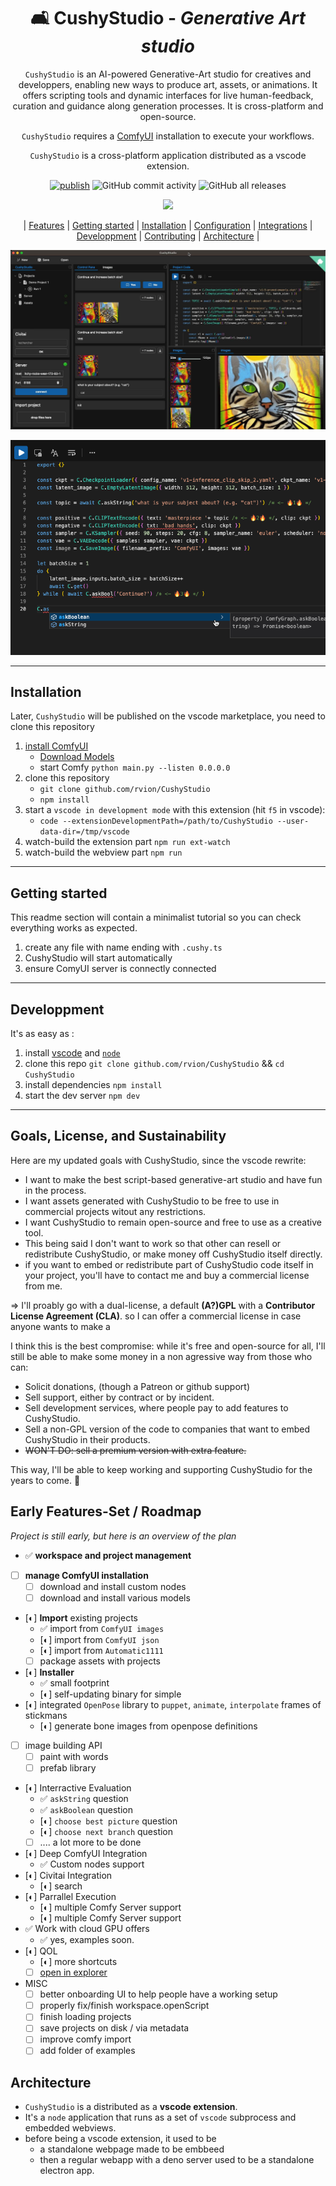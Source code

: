 <div align="center">

# 🛋 CushyStudio - _Generative Art studio_

`CushyStudio` is an AI-powered Generative-Art studio for creatives and developpers,
enabling new ways to produce art, assets, or animations.
It offers scripting tools and dynamic interfaces for live human-feedback, curation
and guidance along generation processes. It is cross-platform and open-source.

`CushyStudio` requires a [ComfyUI]() installation to execute your workflows.

`CushyStudio` is a cross-platform application distributed as a vscode extension.

[![publish](https://github.com/rvion/CushyStudio/actions/workflows/publish.yml/badge.svg)](https://github.com/rvion/CushyStudio/actions/workflows/publish.yml)
![GitHub commit activity](https://img.shields.io/github/commit-activity/m/rvion/CushyStudio?style=flat)
![GitHub all releases](https://img.shields.io/github/downloads/rvion/CushyStudio/total?style=flat)

[![](https://dcbadge.vercel.app/api/server/GfAN6hF2ad)](https://discord.gg/GfAN6hF2ad)

|
[Features](#features) |
[Getting started](#getting-started) |
[Installation](#installation) |
[Configuration](#configuration) |
[Integrations](#third-party-integrations) |
[Developpment](#developpment) |
[Contributing](#contributing) |
[Architecture](#architecture) |

</div>

<!-- ![Subreddit subscribers](https://img.shields.io/reddit/subreddit-subscribers/CushyStudio?style=flat&logo=reddit) ![Twitter Follow](https://img.shields.io/twitter/follow/CushyStudio?style=flat&logo=twitter) -->

![](website/static/img/screenshots/2023-03-24-09-29-45.png)

![](website/static/img/screenshots/2023-03-18-23-13-53.png)

---

## Installation

Later, `CushyStudio` will be published on the vscode marketplace, you need to clone this repository

1.  [install ComfyUI](https://github.com/comfyanonymous/ComfyUI)
    -   [Download Models](scripts/download-models.sh)
    -   start Comfy `python main.py --listen 0.0.0.0`
2.  clone this repository
    -   `git clone github.com/rvion/CushyStudio`
    -   `npm install`
3.  start a `vscode in development mode` with this extension (hit `f5` in vscode):
    -   `code --extensionDevelopmentPath=/path/to/CushyStudio --user-data-dir=/tmp/vscode`
4.  watch-build the extension part `npm run ext-watch`
5.  watch-build the webview part `npm run `

---

## Getting started

This readme section will contain a minimalist tutorial so you can check everything works as expected.

1. create any file with name ending with `.cushy.ts`
2. CushyStudio will start automatically
3. ensure ComyUI server is connectly connected

---

## Developpment

It's as easy as :

1.  install [vscode](https://code.visualstudio.com/) and [`node`](https://nodejs.org/en)
2.  clone this repo `git clone github.com/rvion/CushyStudio` && `cd CushyStudio`
3.  install dependencies `npm install`
4.  start the dev server `npm dev`

---

<!-- This project has quite a backlog of suggestions! If you're new to the project, maybe you'd like to open a pull request to address one of them. -->

<!-- ## Comfy Wishlist

-   [ ] `store` node for persistng node output across flow evaluation
-   [ ] `promptID` that can be sent to the server to be included in every `'status'` , `'progress'` , `'executing'` & `'executed'` update payloads -->

## Goals, License, and Sustainability

Here are my updated goals with CushyStudio, since the vscode rewrite:

-   I want to make the best script-based generative-art studio and have fun in the process.
-   I want assets generated with CushyStudio to be free to use in commercial projects witout any restrictions.
-   I want CushyStudio to remain open-source and free to use as a creative tool.
-   This being said I don't want to work so that other can resell or redistribute CushyStudio, or make money off CushyStudio itself directly.
-   if you want to embed or redistribute part of CushyStudio code itself in your project, you'll have to contact me and buy a commercial license from me.

=> I'll proably go with a dual-license, a default **(A?)GPL** with a **Contributor License Agreement (CLA)**. so I can offer a commercial license in case anyone wants to make a

I think this is the best compromise: while it's free and open-source for all,
I'll still be able to make some money in a non agressive way from those who can:

-   Solicit donations, (though a Patreon or github support)
-   Sell support, either by contract or by incident.
-   Sell development services, where people pay to add features to CushyStudio.
-   Sell a non-GPL version of the code to companies that want to embed CushyStudio in their products.
-   ~~WON'T DO: sell a premium version with extra feature.~~

This way, I'll be able to keep working and supporting CushyStudio for the years to come. 🚀

## Early Features-Set / Roadmap

_Project is still early, but here is an overview of the plan_

<!-- [🟢 = acceptable, 🔶 = partial, ☣️ = not ready] -->

-   ✅ **workspace and project management**
-   [ ] **manage ComfyUI installation**
    -   [ ] download and install custom nodes
    -   [ ] download and install various models
-   [◐] **Import** existing projects
    -   ✅ import from `ComfyUI images`
    -   [◐] import from `ComfyUI json`
    -   [◐] import from `Automatic1111`
    -   [ ] package assets with projects
-   [◐] **Installer**
    -   ✅ small footprint
    -   [◐] self-updating binary for simple
-   [◐] integrated `OpenPose` library to `puppet`, `animate`, `interpolate` frames of stickmans
    -   [◐] generate bone images from openpose definitions
-   [ ] image building API
    -   [ ] paint with words
    -   [ ] prefab library
-   [◐] Interractive Evaluation
    -   ✅ `askString` question
    -   ✅ `askBoolean` question
    -   [◐] `choose best picture` question
    -   [◐] `choose next branch` question
    -   [ ] .... a lot more to be done
-   [◐] Deep ComfyUI Integration
    -   ✅ Custom nodes support
-   [◐] Civitai Integration
    -   [◐] search
-   [◐] Parrallel Execution
    -   [◐] multiple Comfy Server support
    -   [◐] multiple Comfy Server support
-   ✅ Work with cloud GPU offers
    -   ✅ yes, examples soon.
-   [◐] QOL
    -   [◐] more shortcuts
    -   [ ] [open in explorer](https://github.com/tauri-apps/tauri/issues/4062#issuecomment-1338048169)
-   MISC
    -   [ ] better onboarding UI to help people have a working setup
    -   [ ] properly fix/finish workspace.openScript
    -   [ ] finish loading projects
    -   [ ] save projects on disk / via metadata
    -   [ ] improve comfy import
    -   [ ] add folder of examples

## Architecture

-   `CushyStudio` is a distributed as a **vscode extension**.
-   It's a `node` application that runs as a set of `vscode` subprocess and embedded webviews.
-   before being a vscode extension, it used to be
    -   a standalone webpage made to be embbeed
    -   then a regular webapp with a deno server used to be a standalone electron app.
